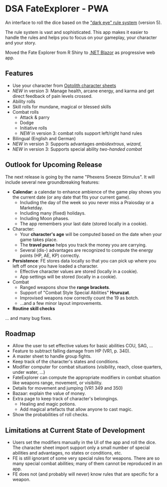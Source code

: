 # DSA FateExplorer - PWA

An interface to roll the dice based on the ["dark eye" rule system](https://ulisses-regelwiki.de/index.php/home.html) (version 5).

The rule system is vast and sophisticated. This app makes it easier to handle the rules and helps you to focus on your gameplay, your character and your story.

Moved the Fate Explorer from R Shiny to [.NET Blazor](https://dotnet.microsoft.com/en-us/apps/aspnet/web-apps/blazor?msclkid=36ec3b93b1da11ec8ab5eea725ae4f42) as progressive web app.


## Features

* Use your character from [Optolith character sheets](https://optolith.app/en/)
* *NEW* in version 3: Manage health, arcane energy, and karma and get direct feedback of pain levels crossed.
* Ability rolls
* Skill rolls for mundane, magical or blessed skills
* Combat rolls
  * Attack & parry
  * Dodge
  * Initiative rolls
  * *NEW* in version 3: combat rolls support left/right hand rules
* Bilingual (English and German)
* *NEW* in version 3: Supports advantages *ambidextrous*, *wizard*, 
* *NEW* in version 3: Supports special ability *two-handed combat*


## Outlook for Upcoming Release

The next release is going by the name "Phexens Sneeze Stimulus". It will include several new groundbreaking features:

* **Calendar**: a calendar to enhance ambience of the game play shows you the current date (or any date that fits your current game).
  * Including the day of the week so you never miss a Praiosday or a Marketday.
  * Including many (fixed) holidays.
  * Including Moon phases.
  * The app remembers your last date (stored locally in a cookie).
* Character:
  * Your **character's age** will be computed based on the date when your game takes place.
  * The **travel purse** helps you track the money you are carrying.
  * Several (dis-) advantages are recognized to compute the energy points (HP, AE, KP) correctly.
* **Persistence**: FE stores data locally so that you can pick up where you left off once you have loaded a character.
  * Effective character values are stored (locally in a cookie).
  * App settings will be stored (locally in a cookie).
* Combat
  * Ranged weapons show the **range brackets**.
  * Support of "Combat Style Special Abilities" **Hruruzat**.
  * Improvised weapons now correctly count the 19 as botch.
  * ...and a few minor layout improvements.
* **Routine skill checks**


... and many bug fixes.




## Roadmap

* Allow the user to set effective values for basic abilities COU, SAG, ...
* Feature to subtract falling damage from HP (VR1, p. 340).
* A master sheet to handle group fights.
* Keep track of the character's states and conditions.
* Modifier computer for combat situations (visibility, reach, close quarters, under water, ...)
* FateExplorer can compute the appropriate modifiers in combat situation like weapons range, movement, or visibility.
* Details for movement and jumping (VR1 349 and 350)
* Bazaar: explain the value of money.
* Extra page to keep track of character's belongings.
  * Healing and magic potions.
  * Add magical artefacts that allow anyone to cast magic.
* Show the probabilities of roll checks.



## Limitations at Current State of Development

* Users set the modifiers manually in the UI of the app and roll the dice. The character sheet import support only a small number of special abilities and advantages, no states or conditions, etc. 
* FE is still ignorant of some very special rules for weapons. There are so many special combat abilities; many of them cannot be reproduced in an app.
* FE does not (and probably will never) know rules that are specific for a weapon.
